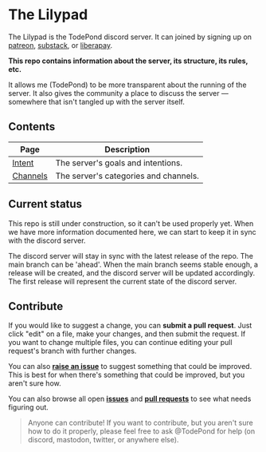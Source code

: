 # The Lilypad

The Lilypad is the TodePond discord server. It can joined by signing up on [patreon](https://patreon.com/TodePond), [substack](https://todepond.substack.com), or [liberapay](https://liberapay.com/TodePond).

**This repo contains information about the server, its structure, its rules, etc.**

It allows me (TodePond) to be more transparent about the running of the server. It also gives the community a place to discuss the server — somewhere that isn't tangled up with the server itself.

## Contents

| Page                          | Description                           |
| ----------------------------- | ------------------------------------- |
| [Intent](pages/intent.md)     | The server's goals and intentions.    |
| [Channels](pages/channels.md) | The server's categories and channels. |

## Current status

This repo is still under construction, so it can't be used properly yet. When we have more information documented here, we can start to keep it in sync with the discord server.

The discord server will stay in sync with the latest release of the repo. The main branch can be 'ahead'. When the main branch seems stable enough, a release will be created, and the discord server will be updated accordingly. The first release will represent the current state of the discord server.

## Contribute

If you would like to suggest a change, you can **submit a pull request**. Just click "edit" on a file, make your changes, and then submit the request. If you want to change multiple files, you can continue editing your pull request's branch with further changes.

You can also **[raise an issue](https://github.com/TodePond/TheLilypad/issues/new)** to suggest something that could be improved. This is best for when there's something that could be improved, but you aren't sure how.

You can also browse all open [**issues**](https://github.com/TodePond/TheLilypad/issues) and [**pull requests**](https://github.com/TodePond/TheLilypad/pulls) to see what needs figuring out.

> Anyone can contribute! If you want to contribute, but you aren't sure how to do it properly, please feel free to ask @TodePond for help (on discord, mastodon, twitter, or anywhere else).
